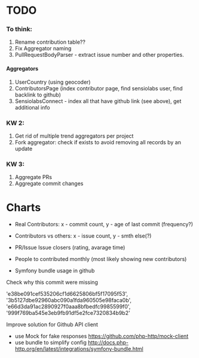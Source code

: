 TODO
==============

### To think:

1. Rename contribution table??
1. Fix Aggregator naming
1. PullRequestBodyParser - extract issue number and other properties.


#### Aggregators
1. UserCountry (using geocoder)
2. ContributorsPage (index contributor page, find sensiolabs user, find backlink to github)
3. SensiolabsConnect - index all that have github link (see above), get additional info


### KW 2:

1. Get rid of multiple trend aggregators per project
2. Fork aggregator: check if exists to avoid removing all records by an update

### KW 3:

1. Aggregate PRs
2. Aggregate commit changes


# Charts

- Real Contributors: x - commit count, y - age of last commit (frequency?)

- Contributors vs others: x - issue count, y - smth else(?)

- PR/Issue Issue closers (rating, avarage time) 
- People to contributed monthly (most likely showing new contributors)
- Symfony bundle usage in github


Check why this commit were missing

'e38be091cef535206cf1d6625806bf5f17095f53',
'3b5127dbe92960abc090a1fda960505e98faca0b',
'e66d3da91ac2890927f0aaa8bfbedfc9985599f0',
'999f769ba545e3eb9fb91df5e2fce7320834b9b2'


Improve solution for Github API client

* use Mock for fake responses https://github.com/php-http/mock-client
* use bundle to simplify config http://docs.php-http.org/en/latest/integrations/symfony-bundle.html

